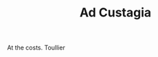 ---
title: Ad Custagia
letter: A
permalink: "/definitions/ad-custagia.html"
body: At the costs. Toullier
published_at: '2018-07-07'
layout: post
---
